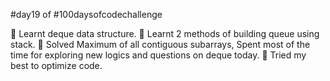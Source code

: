 #day19 of #100daysofcodechallenge

🎯 Learnt deque data structure.
🎯 Learnt 2 methods of building queue using stack.
🎯 Solved Maximum of all contiguous subarrays, Spent most of the time for exploring new logics and questions on deque today.
🎯 Tried my best to optimize code.
